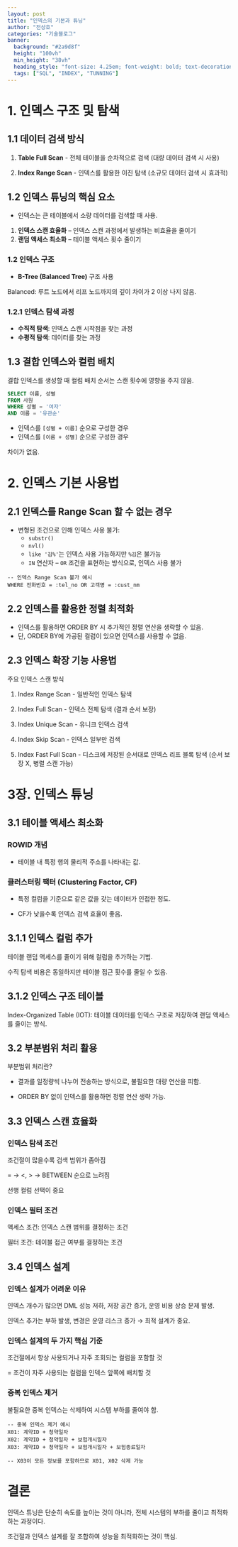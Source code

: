 ```yaml
---
layout: post  
title: "인덱스의 기본과 튜닝"  
author: "전상호"  
categories: "기술블로그"  
banner:  
  background: "#2a9d8f"  
  height: "100vh"  
  min_height: "38vh"  
  heading_style: "font-size: 4.25em; font-weight: bold; text-decoration: underline"  
  tags: ["SQL", "INDEX", "TUNNING"]
---
```


# 1. 인덱스 구조 및 탐색

## 1.1 데이터 검색 방식

1. **Table Full Scan** - 전체 테이블을 순차적으로 검색 (대량 데이터 검색 시 사용)

2. **Index Range Scan** - 인덱스를 활용한 이진 탐색 (소규모 데이터 검색 시 효과적)

## 1.2 인덱스 튜닝의 핵심 요소

- 인덱스는 큰 테이블에서 소량 데이터를 검색할 때 사용.
1. **인덱스 스캔 효율화** – 인덱스 스캔 과정에서 발생하는 비효율을 줄이기
2. **랜덤 액세스 최소화** – 테이블 액세스 횟수 줄이기

### 1.2 인덱스 구조

- **B-Tree (Balanced Tree)** 구조 사용

Balanced: 루트 노드에서 리프 노드까지의 깊이 차이가 2 이상 나지 않음.

### 1.2.1 인덱스 탐색 과정

- **수직적 탐색**: 인덱스 스캔 시작점을 찾는 과정
- **수평적 탐색**: 데이터를 찾는 과정

## 1.3 결합 인덱스와 컬럼 배치

결합 인덱스를 생성할 때 컬럼 배치 순서는 스캔 횟수에 영향을 주지 않음.

```sql
SELECT 이름, 성별
FROM 사원
WHERE 성별 = '여자'
AND 이름 = '유관순'
```

- 인덱스를 `[성별 + 이름]` 순으로 구성한 경우
- 인덱스를 `[이름 + 성별]` 순으로 구성한 경우

차이가 없음.

# 2. 인덱스 기본 사용법

## 2.1 인덱스를 Range Scan 할 수 없는 경우

- 변형된 조건으로 인해 인덱스 사용 불가:
    - `substr()`
    - `nvl()`
    - `like '김%'`는 인덱스 사용 가능하지만 `%김`은 불가능
    - `IN` 연산자 – `OR` 조건을 표현하는 방식으로, 인덱스 사용 불가
```
-- 인덱스 Range Scan 불가 예시
WHERE 전화번호 = :tel_no OR 고객명 = :cust_nm
```

## 2.2 인덱스를 활용한 정렬 최적화

- 인덱스를 활용하면 ORDER BY 시 추가적인 정렬 연산을 생략할 수 있음.
- 단, ORDER BY에 가공된 컬럼이 있으면 인덱스를 사용할 수 없음.

## 2.3 인덱스 확장 기능 사용법

주요 인덱스 스캔 방식

1. Index Range Scan - 일반적인 인덱스 탐색

2. Index Full Scan - 인덱스 전체 탐색 (결과 순서 보장)

3. Index Unique Scan - 유니크 인덱스 검색

4. Index Skip Scan - 인덱스 일부만 검색

5. Index Fast Full Scan - 디스크에 저장된 순서대로 인덱스 리프 블록 탐색 (순서 보장 X, 병렬 스캔 가능)

# 3장. 인덱스 튜닝

## 3.1 테이블 액세스 최소화

### ROWID 개념

- 테이블 내 특정 행의 물리적 주소를 나타내는 값.

### 클러스터링 팩터 (Clustering Factor, CF)

- 특정 컬럼을 기준으로 같은 값을 갖는 데이터가 인접한 정도.

- CF가 낮을수록 인덱스 검색 효율이 좋음.

## 3.1.1 인덱스 컬럼 추가

테이블 랜덤 액세스를 줄이기 위해 컬럼을 추가하는 기법.

수직 탐색 비용은 동일하지만 테이블 접근 횟수를 줄일 수 있음.

## 3.1.2 인덱스 구조 테이블

Index-Organized Table (IOT): 테이블 데이터를 인덱스 구조로 저장하여 랜덤 액세스를 줄이는 방식.

## 3.2 부분범위 처리 활용

부분범위 처리란?

- 결과를 일정량씩 나누어 전송하는 방식으로, 불필요한 대량 연산을 피함.
  
- ORDER BY 없이 인덱스를 활용하면 정렬 연산 생략 가능.

## 3.3 인덱스 스캔 효율화

### 인덱스 탐색 조건

조건절이 많을수록 검색 범위가 좁아짐

= → <, > → BETWEEN 순으로 느려짐

선행 컬럼 선택이 중요

### 인덱스 필터 조건

액세스 조건: 인덱스 스캔 범위를 결정하는 조건

필터 조건: 테이블 접근 여부를 결정하는 조건

## 3.4 인덱스 설계

### 인덱스 설계가 어려운 이유

인덱스 개수가 많으면 DML 성능 저하, 저장 공간 증가, 운영 비용 상승 문제 발생.

인덱스 추가는 부하 발생, 변경은 운영 리스크 증가 → 최적 설계가 중요.

### 인덱스 설계의 두 가지 핵심 기준

조건절에서 항상 사용되거나 자주 조회되는 컬럼을 포함할 것

= 조건이 자주 사용되는 컬럼을 인덱스 앞쪽에 배치할 것

### 중복 인덱스 제거

불필요한 중복 인덱스는 삭제하여 시스템 부하를 줄여야 함.
```
-- 중복 인덱스 제거 예시
X01: 계약ID + 청약일자
X02: 계약ID + 청약일자 + 보험개시일자
X03: 계약ID + 청약일자 + 보험개시일자 + 보험종료일자

-- X03이 모든 정보를 포함하므로 X01, X02 삭제 가능
```
# 결론

인덱스 튜닝은 단순히 속도를 높이는 것이 아니라, 전체 시스템의 부하를 줄이고 최적화하는 과정이다.

조건절과 인덱스 설계를 잘 조합하여 성능을 최적화하는 것이 핵심.
